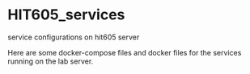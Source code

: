 # HIT605_services
service configurations on hit605 server

Here are some docker-compose files and docker files for the services running on the lab server.
